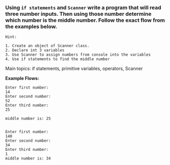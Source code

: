 ### Using `if statements` and `Scanner` write a program that will read three number inputs. Then using those number determine which number is the middle number. Follow the exact flow from the examples below.

```
Hint:

1. Create an object of Scanner class. 
2. Declare int 3 variables
3. Use Scanner to assign numbers from console into the variables
4. Use if statements to find the middle number
```

Main topics: if statements, primitive variables, operators, Scanner


**Example Flows:**

```
Enter first number:
14
Enter second number:
52
Enter third number:
25

middle number is: 25
```
```

Enter first number:
140
Enter second number:
34
Enter third number:
1
middle number is: 34
```